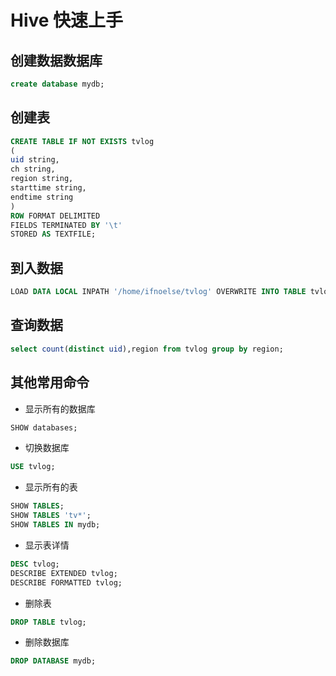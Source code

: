# Hive 快速上手

## 创建数据数据库
``` sql
create database mydb;
```
## 创建表
``` sql
CREATE TABLE IF NOT EXISTS tvlog 
( 
uid string, 
ch string, 
region string, 
starttime string, 
endtime string 
) 
ROW FORMAT DELIMITED 
FIELDS TERMINATED BY '\t' 
STORED AS TEXTFILE;
```
## 到入数据
``` sql
LOAD DATA LOCAL INPATH '/home/ifnoelse/tvlog' OVERWRITE INTO TABLE tvlog;
```
## 查询数据
``` sql
select count(distinct uid),region from tvlog group by region;
```
## 其他常用命令
* 显示所有的数据库
``` sql
SHOW databases;
```
* 切换数据库
``` sql
USE tvlog;
```
* 显示所有的表
``` sql
SHOW TABLES;
SHOW TABLES 'tv*';
SHOW TABLES IN mydb;
```
* 显示表详情
``` sql
DESC tvlog;
DESCRIBE EXTENDED tvlog;
DESCRIBE FORMATTED tvlog;
```
* 删除表
``` sql
DROP TABLE tvlog;
```
* 删除数据库
``` sql
DROP DATABASE mydb;
```
